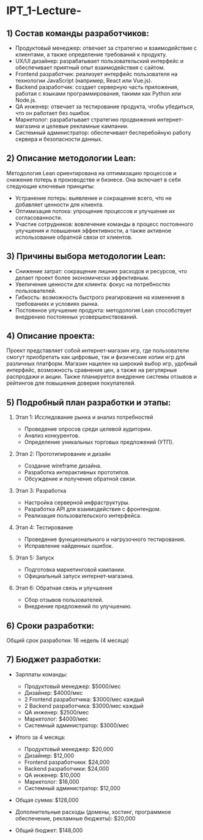 # IPT_1-Lecture-

## 1) Состав команды разработчиков:
- Продуктовый менеджер: отвечает за стратегию и взаимодействие с клиентами, а также определение требований к продукту.
- UX/UI дизайнер: разрабатывает пользовательский интерфейс и обеспечивает приятный опыт взаимодействия с сайтом.
- Frontend разработчик: реализует интерфейс пользователя на технологии JavaScript (например, React или Vue.js).
- Backend разработчик: создает серверную часть приложения, работая с языками программирования, такими как Python или Node.js.
- QA инженер: отвечает за тестирование продукта, чтобы убедиться, что он работает без ошибок.
- Маркетолог: разрабатывает стратегию продвижения интернет-магазина и целевые рекламные кампании.
- Системный администратор: обеспечивает бесперебойную работу сервера и безопасности данных.

## 2) Описание методологии Lean:
Методология Lean ориентирована на оптимизацию процессов и снижение потерь в производстве и бизнесе. Она включает в себя следующие ключевые принципы:
- Устранение потерь: выявление и сокращение всего, что не добавляет ценности для клиента.
- Оптимизация потока: упрощение процессов и улучшение их согласованности.
- Участие сотрудников: вовлечение команды в процесс постоянного улучшения и повышения эффективности, а также активное использование обратной связи от клиентов.

## 3) Причины выбора методологии Lean:
- Снижение затрат: сокращение лишних расходов и ресурсов, что делает проект более экономически эффективным.
- Увеличение ценности для клиента: фокус на потребностях пользователей.
- Гибкость: возможность быстрого реагирования на изменения в требованиях и условиях рынка.
- Постоянное улучшение продукта: методология Lean способствует внедрению постоянных усовершенствований.

## 4) Описание проекта:
Проект представляет собой интернет-магазин игр, где пользователи смогут приобретать как цифровые, так и физические копии игр для различных платформ. Магазин нацелен на широкий выбор игр, удобный интерфейс, возможность сравнения цен, а также на регулярные распродажи и акции. Также планируется внедрение системы отзывов и рейтингов для повышения доверия покупателей.

## 5) Подробный план разработки и этапы:
1. Этап 1: Исследование рынка и анализ потребностей
   - Проведение опросов среди целевой аудитории.
   - Анализ конкурентов.
   - Определение уникальных торговых предложений (УТП).

2. Этап 2: Прототипирование и дизайн
   - Создание wireframe дизайна.
   - Разработка интерактивных прототипов.
   - Обсуждение и получение обратной связи.

3. Этап 3: Разработка
   - Настройка серверной инфраструктуры.
   - Разработка API для взаимодействия с фронтендом.
   - Реализация пользовательского интерфейса.

4. Этап 4: Тестирование
   - Проведение функционального и нагрузочного тестирования.
   - Исправление найденных ошибок.

5. Этап 5: Запуск
   - Подготовка маркетинговой кампании.
   - Официальный запуск интернет-магазина.

6. Этап 6: Обратная связь и улучшения
   - Сбор отзывов пользователей.
   - Внедрение предложений по улучшению.

## 6) Сроки разработки:
Общий срок разработки: 16 недель (4 месяца)

## 7) Бюджет разработки:
- Зарплаты команды:
  - Продуктовый менеджер: $5000/мес
  - Дизайнер: $4000/мес
  - 2 Frontend разработчика: $3000/мес каждый
  - 2 Backend разработчика: $3000/мес каждый
  - QA инженер: $2500/мес
  - Маркетолог: $4000/мес
  - Системный администратор: $3000/мес
- Итого за 4 месяца:
  - Продуктовый менеджер: $20,000
  - Дизайнер: $12,000
  - Frontend разработчики: $24,000
  - Backend разработчики: $24,000
  - QA инженер: $10,000
  - Маркетолог: $16,000
  - Системный администратор: $12,000

- Общая сумма: $128,000
- Дополнительные расходы (домены, хостинг, программное обеспечение, рекламные бюджеты): $20,000

- Общий бюджет: $148,000
